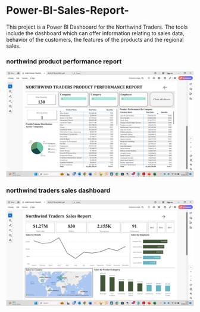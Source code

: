 # Power-BI-Sales-Report-
This project is a Power BI Dashboard for the Northwind Traders. The tools include the dashboard which can offer information relating to sales data, behavior of the customers, the features of the products and the regional sales.

### northwind product performance report
![northwind product performance report screenshot](https://github.com/Glorie02/Power-BI-Sales-Report-/blob/main/pictures/Screenshot%20(86).png?raw=true)

### northwind traders sales dashboard
![northwind traders sales dashboard screenshot](https://github.com/Glorie02/Power-BI-Sales-Report-/blob/main/pictures/Screenshot%20(85).png?raw=true)